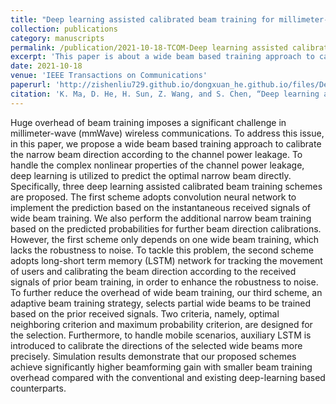 ```yaml
---
title: "Deep learning assisted calibrated beam training for millimeter-wave communication systems"
collection: publications
category: manuscripts
permalink: /publication/2021-10-18-TCOM-Deep learning assisted calibrated beam training for millimeter-wave communication systems-number-4
excerpt: 'This paper is about a wide beam based training approach to calibrate the narrow beam direction according to the channel power leakage.'
date: 2021-10-18
venue: 'IEEE Transactions on Communications'
paperurl: 'http://zishenliu729.github.io/dongxuan_he.github.io/files/Deep_Learning_Assisted_Calibrated_Beam_Training_for_Millimeter-Wave_Communication_Systems.pdf'
citation: 'K. Ma, D. He, H. Sun, Z. Wang, and S. Chen, “Deep learning assisted calibrated beam training for millimeter-wave communication systems,” IEEE Trans. Commun., vol. 69, no. 10, pp. 6706–6721, Oct. 2021.'
---
```


Huge overhead of beam training imposes a significant challenge in millimeter-wave (mmWave) wireless communications. To address this issue, in this paper, we propose a wide beam based training approach to calibrate the narrow beam direction according to the channel power leakage. To handle the complex nonlinear properties of the channel power leakage, deep learning is utilized to predict the optimal narrow beam directly. Specifically, three deep learning assisted calibrated beam training schemes are proposed. The first scheme adopts convolution neural network to implement the prediction based on the instantaneous received signals of wide beam training. We also perform the additional narrow beam training based on the predicted probabilities for further beam direction calibrations. However, the first scheme only depends on one wide beam training, which lacks the robustness to noise. To tackle this problem, the second scheme adopts long-short term memory (LSTM) network for tracking the movement of users and calibrating the beam direction according to the received signals of prior beam training, in order to enhance the robustness to noise. To further reduce the overhead of wide beam training, our third scheme, an adaptive beam training strategy, selects partial wide beams to be trained based on the prior received signals. Two criteria, namely, optimal neighboring criterion and maximum probability criterion, are designed for the selection. Furthermore, to handle mobile scenarios, auxiliary LSTM is introduced to calibrate the directions of the selected wide beams more precisely. Simulation results demonstrate that our proposed schemes achieve significantly higher beamforming gain with smaller beam training overhead compared with the conventional and existing deep-learning based counterparts.